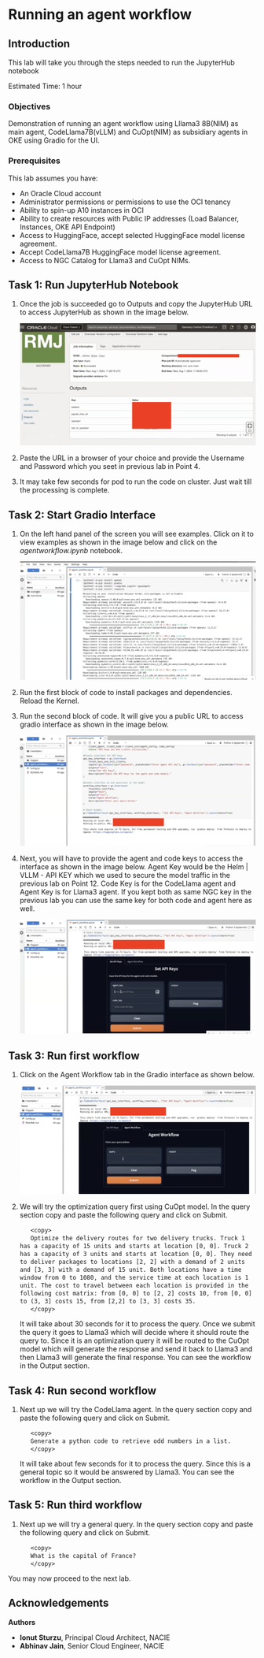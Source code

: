 # Running an agent workflow

## Introduction

This lab will take you through the steps needed to run the JupyterHub notebook

Estimated Time: 1 hour

### Objectives

Demonstration of running an agent workflow using Lllama3 8B(NIM) as main agent, CodeLlama7B(vLLM) and CuOpt(NIM) as subsidiary agents in OKE using Gradio for the UI.

### Prerequisites

This lab assumes you have:

* An Oracle Cloud account
* Administrator permissions or permissions to use the OCI tenancy
* Ability to spin-up A10 instances in OCI
* Ability to create resources with Public IP addresses (Load Balancer, Instances, OKE API Endpoint)
* Access to HuggingFace, accept selected HuggingFace model license agreement.
* Accept CodeLlama7B HuggingFace model license agreement.
* Access to NGC Catalog for Llama3 and CuOpt NIMs.

## Task 1: Run JupyterHub Notebook

1. Once the job is succeeded go to Outputs and copy the JupyterHub URL to access JupyterHub as shown in the image below.

    ![Access Jupyter](images/access_jupyternim.png)

2. Paste the URL in a browser of your choice and provide the Username and Password which you seet in previous lab in Point 4.

3. It may take few seconds for pod to run the code on cluster. Just wait till the processing is complete.

## Task 2: Start Gradio Interface

1. On the left hand panel of the screen you will see examples. Click on it to view examples as shown in the image below and click on the *agentworkflow.ipynb* notebook.

    ![Examples](images/examples_nim.png)

2. Run the first block of code to install packages and dependencies. Reload the Kernel.

3. Run the second block of code. It will give you a public URL to access gradio interface as shown in the image below.

    ![Gradio](images/gradio.png)

4. Next, you will have to provide the agent and code keys to access the interface as shown in the image below. Agent Key would be the Helm | VLLM - API KEY which we used to secure the model traffic in the previous lab on Point 12. Code Key is for the CodeLlama agent and Agent Key is for Llama3 agent. If you kept both as same NGC key in the previous lab you can use the same key for both code and agent here as well.

    ![Keys](images/keys.png)

## Task 3: Run first workflow

1. Click on the Agent Workflow tab in the Gradio interface as shown below.

    ![Agent Workflow](images/agent_workflow.png)

2. We will try the optimization query first using CuOpt model. In the query section copy and paste the following query and click on Submit.

    ```text
       <copy>
       Optimize the delivery routes for two delivery trucks. Truck 1 has a capacity of 15 units and starts at location [0, 0]. Truck 2 has a capacity of 3 units and starts at location [0, 0]. They need to deliver packages to locations [2, 2] with a demand of 2 units and [3, 3] with a demand of 15 unit. Both locations have a time window from 0 to 1080, and the service time at each location is 1 unit. The cost to travel between each location is provided in the following cost matrix: from [0, 0] to [2, 2] costs 10, from [0, 0] to (3, 3] costs 15, from [2,2] to [3, 3] costs 35.
       </copy>
    ```

    It will take about 30 seconds for it to process the query. Once we submit the query it goes to Llama3 which will decide where it should route the query to. Since it is an optimization query it will be routed to the CuOpt model which will generate the response and send it back to Llama3 and then Llama3 will generate the final response. You can see the workflow in the Output section.

## Task 4: Run second workflow

1. Next up we will try the CodeLlama agent. In the query section copy and paste the following query and click on Submit.

    ```text
       <copy>
       Generate a python code to retrieve odd numbers in a list.
       </copy>
    ```

    It will take about few seconds for it to process the query. Since this is a general topic so it would be answered by Llama3. You can see the workflow in the Output section.

## Task 5: Run third workflow

1. Next up we will try a general query. In the query section copy and paste the following query and click on Submit.

    ```text
       <copy>
       What is the capital of France?
       </copy>
    ```

You may now proceed to the next lab.

## Acknowledgements

**Authors**

* **Ionut Sturzu**, Principal Cloud Architect, NACIE
* **Abhinav Jain**, Senior Cloud Engineer, NACIE